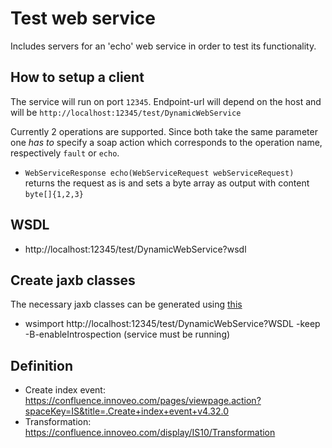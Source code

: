 # Test web service

Includes servers for an 'echo' web service in order to test its functionality.

## How to setup a client

The service will run on port `12345`. Endpoint-url will depend on the host and will be `http://localhost:12345/test/DynamicWebService`

Currently 2 operations are supported. Since both take the same parameter one *has to* specify a soap action which corresponds to
the operation name, respectively `fault` or `echo`.

* `WebServiceResponse echo(WebServiceRequest webServiceRequest)` returns the request as is and sets a byte array as output with content `byte[]{1,2,3}`

## WSDL
* http://localhost:12345/test/DynamicWebService?wsdl

## Create jaxb classes

The necessary jaxb classes can be generated using [this](schema.xsd)
* wsimport http://localhost:12345/test/DynamicWebService?WSDL -keep -B-enableIntrospection (service must be running)


## Definition
* Create index event: https://confluence.innoveo.com/pages/viewpage.action?spaceKey=IS&title=.Create+index+event+v4.32.0
* Transformation: https://confluence.innoveo.com/display/IS10/Transformation